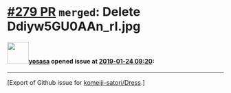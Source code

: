 # [\#279 PR](https://github.com/komeiji-satori/Dress/pull/279) `merged`: Delete Ddiyw5GU0AAn_rI.jpg

#### <img src="https://avatars.githubusercontent.com/u/24895575?v=4" width="50">[yosasa](https://github.com/yosasa) opened issue at [2019-01-24 09:20](https://github.com/komeiji-satori/Dress/pull/279):






-------------------------------------------------------------------------------



[Export of Github issue for [komeiji-satori/Dress](https://github.com/komeiji-satori/Dress).]
